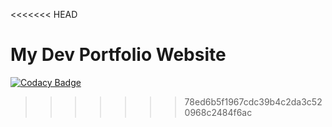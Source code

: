 <<<<<<< HEAD

# My Dev Portfolio Website



[![Codacy Badge](https://api.codacy.com/project/badge/Grade/8811ea1a72fe46ebb2c98b82afe2781b)](https://app.codacy.com/gh/waleedcodes/My_Web_Portfolio?utm_source=github.com&utm_medium=referral&utm_content=waleedcodes/My_Web_Portfolio&utm_campaign=Badge_Grade)

> > > > > > > 78ed6b5f1967cdc39b4c2da3c520968c2484f6ac
